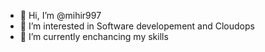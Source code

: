 - 👋 Hi, I’m @mihir997
- 👀 I’m interested in Software developement and Cloudops
- 🌱 I’m currently enchancing my skills 
<!---
mihir997/mihir997 is a ✨ special ✨ repository because its `README.md` (this file) appears on your GitHub profile.
You can click the Preview link to take a look at your changes.
--->
